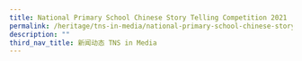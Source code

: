 ```yaml
---
title: National Primary School Chinese Story Telling Competition 2021
permalink: /heritage/tns-in-media/national-primary-school-chinese-story-telling-competition-2021/
description: ""
third_nav_title: 新闻动态 TNS in Media
---
```

